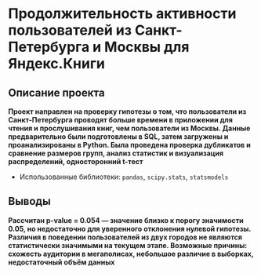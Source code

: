 # Продолжительность активности пользователей из Санкт-Петербурга и Москвы для Яндекс.Книги

## Описание проекта
**Проект направлен на проверку гипотезы о том, что пользователи из Санкт-Петербурга проводят больше времени в приложении для чтения и прослушивания книг, чем пользователи из Москвы.
Данные предварительно были подготовлены в SQL, затем загружены и проанализированы в Python.
Была проведена проверка дубликатов и сравнение размеров групп, анализ статистик и визуализация распределений, односторонний t-тест**
- Использованные библиотеки: `pandas`, `scipy.stats`, `statsmodels`

## Выводы
**Рассчитан p-value = 0.054 — значение близко к порогу значимости 0.05, но недостаточно для уверенного отклонения нулевой гипотезы. Различия в поведении пользователей из двух городов не являются статистически значимыми на текущем этапе. Возможные причины: схожесть аудитории в мегаполисах, небольшое различие в выборках, недостаточный объём данных**

